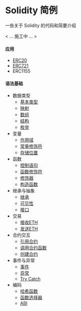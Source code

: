 # Solidity 简例

一些关于 Solidity 的代码和简要介绍

< ... 施工中 ... >

#### 应用
- [ERC20](Applications/ERC20/)
- [ERC721](Applications/ERC721/)
- ERC1155

#### 语法基础
- 数据类型
    - [基本类型](Basic/Data_Types/)
    - [映射](Basic/Mapping/)
    - [数组](Basic/Array/)
    - [结构](Basic/Structs/)
    - [枚举](Basic/Enum/)
- 变量
    - [作用域](Basic/Variables/)
    - [常量修饰符](Basic/Constants/)
    - [存储位置](Basic/Data_Locations/)
- 函数
    - [控制语句](Basic/Control/)
    - [函数修饰符](Basic/Getter_Functions/)
    - [修饰器](Basic/Modifier/)
    - [构造函数](Basic/Constructor/)
- 继承与抽象
    - [继承](Basic/Inheritance/)
    - [可见性](Basic/Visibility/)
    - [接口](Basic/Interface/)
- 交易
    - [接收ETH](Basic/Receiving_ETH/)
    - [发送ETH](Basic/Sending_ETH/)
- 合约交互
    - [引用合约](Basic/Import/)
    - [调用合约函数](Basic/Call/)
    - [创建合约](Basic/Create/)
- 事件与异常
    - [事件](Basic/Events/)
    - [异常](Basic/Error/)
    - [Try Catch](Basic/Catch/)
- 编码
    - [哈希函数](Basic/Hashing/)
    - [函数选择器](Basic/Function_Selector/)
    - [ABI](Basic/ABI/)
